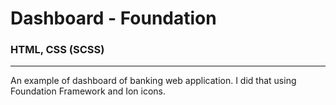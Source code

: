 # Dashboard - Foundation

### **HTML, CSS (SCSS)** 

---

An example of dashboard of banking web application. I did that using Foundation Framework and Ion icons.
